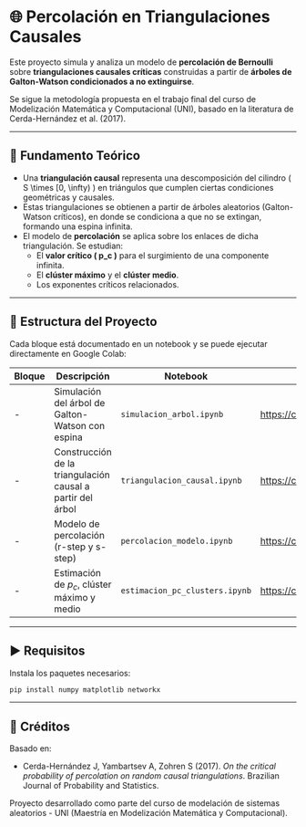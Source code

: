 
# 🌐 Percolación en Triangulaciones Causales

Este proyecto simula y analiza un modelo de **percolación de Bernoulli** sobre **triangulaciones causales críticas** construidas a partir de **árboles de Galton-Watson condicionados a no extinguirse**.

Se sigue la metodología propuesta en el trabajo final del curso de Modelización Matemática y Computacional (UNI), basado en la literatura de Cerda-Hernández et al. (2017).

---

## 📘 Fundamento Teórico

- Una **triangulación causal** representa una descomposición del cilindro \( S \times [0, \infty) \) en triángulos que cumplen ciertas condiciones geométricas y causales.
- Estas triangulaciones se obtienen a partir de árboles aleatorios (Galton-Watson críticos), en donde se condiciona a que no se extingan, formando una espina infinita.
- El modelo de **percolación** se aplica sobre los enlaces de dicha triangulación. Se estudian:
  - El **valor crítico \( p_c \)** para el surgimiento de una componente infinita.
  - El **clúster máximo** y el **clúster medio**.
  - Los exponentes críticos relacionados.

---

## 🧱 Estructura del Proyecto

Cada bloque está documentado en un notebook y se puede ejecutar directamente en Google Colab:

| Bloque | Descripción | Notebook | Enlace Colab |
|--------|-------------|----------|----------------|
| - | Simulación del árbol de Galton-Watson con espina | `simulacion_arbol.ipynb` | https://colab.research.google.com/github/Robertosam/SimulacionAnalisisPercolacionTriangulacionesCausales/blob/main/notebooks/simulacion_arbol.ipynb |
| - | Construcción de la triangulación causal a partir del árbol | `triangulacion_causal.ipynb` | https://colab.research.google.com/github/Robertosam/SimulacionAnalisisPercolacionTriangulacionesCausales/blob/main/notebooks/triangulacion_causal.ipynb |
| - | Modelo de percolación (r-step y s-step) | `percolacion_modelo.ipynb` | https://colab.research.google.com/github/Robertosam/SimulacionAnalisisPercolacionTriangulacionesCausales/blob/main/notebooks/percolacion_modelo.ipynb |
| - | Estimación de $p_c$, clúster máximo y medio | `estimacion_pc_clusters.ipynb` | https://colab.research.google.com/github/Robertosam/SimulacionAnalisisPercolacionTriangulacionesCausales/blob/main/notebooks/estimacion_pc_clusters.ipynb |


---

## ▶️ Requisitos

Instala los paquetes necesarios:

```bash
pip install numpy matplotlib networkx
```

---

## 📌 Créditos

Basado en:
- Cerda-Hernández J, Yambartsev A, Zohren S (2017). *On the critical probability of percolation on random causal triangulations*. Brazilian Journal of Probability and Statistics.

Proyecto desarrollado como parte del curso de modelación de sistemas aleatorios - UNI (Maestría en Modelización Matemática y Computacional).
